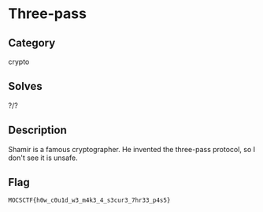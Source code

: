 Three-pass
===

## Category

crypto

## Solves

?/?

## Description

Shamir is a famous cryptographer. He invented the three-pass protocol, so I don't see it is unsafe.

## Flag

`MOCSCTF{h0w_c0u1d_w3_m4k3_4_s3cur3_7hr33_p4s5}`